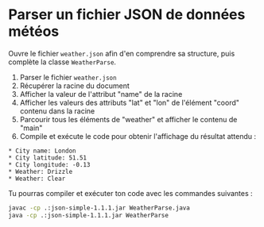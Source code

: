 # Parser un fichier JSON de données météos

Ouvre le fichier `weather.json` afin d'en comprendre sa structure, puis complète la classe `WeatherParse`.

1. Parser le fichier `weather.json`
2. Récupérer la racine du document
3. Afficher la valeur de l'attribut "name" de la racine
4. Afficher les valeurs des attributs "lat" et "lon" de l'élément "coord" contenu dans la racine
5. Parcourir tous les éléments de "weather" et afficher le contenu de "main"
6. Compile et exécute le code pour obtenir l'affichage du résultat attendu :

```
* City name: London
* City latitude: 51.51
* City longitude: -0.13
* Weather: Drizzle
* Weather: Clear
```

Tu pourras compiler et exécuter ton code avec les commandes suivantes :

``` bash
javac -cp .:json-simple-1.1.1.jar WeatherParse.java
java -cp .:json-simple-1.1.1.jar WeatherParse
```
